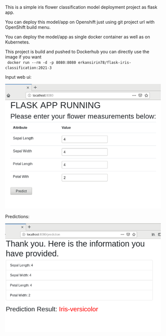 This is a simple iris flower classification model deployment project as flask app.

You can deploy this model/app on Openshift just using git project url with OpenShift build menu.

You can deploy the model/app as single docker container as well as on Kubernetes. 

This project is build and pushed to Dockerhub you can directly use the image if you want  
`  docker run --rm -d -p 8080:8080 erkansirin78/flask-iris-classification:2021-3 `

Input web ui:

![Input web ui](images/input_form.png "Input web ui")

Predictions:

![Predictions](images/prediction_result.png "Predictions")